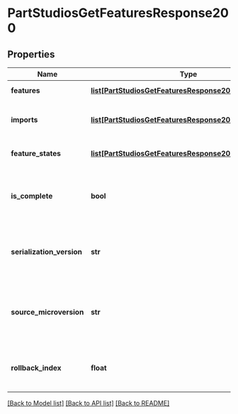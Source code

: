 # PartStudiosGetFeaturesResponse200

## Properties
Name | Type | Description | Notes
------------ | ------------- | ------------- | -------------
**features** | [**list[PartStudiosGetFeaturesResponse200Features]**](PartStudiosGetFeaturesResponse200Features.md) | List of features | [optional] 
**imports** | [**list[PartStudiosGetFeaturesResponse200Imports]**](PartStudiosGetFeaturesResponse200Imports.md) | Array of imports into the feature list | [optional] 
**feature_states** | [**list[PartStudiosGetFeaturesResponse200FeatureStates]**](PartStudiosGetFeaturesResponse200FeatureStates.md) | List of feature state information | [optional] 
**is_complete** | **bool** | True if the full feature list is present, or false if it is filtered | [optional] 
**serialization_version** | **str** | The version of the serialization protocol for the response | [optional] 
**source_microversion** | **str** | The document microversion from which the feature was extracted | [optional] 
**rollback_index** | **float** | The index of the first feature that is rolled back | [optional] 

[[Back to Model list]](../README.md#documentation-for-models) [[Back to API list]](../README.md#documentation-for-api-endpoints) [[Back to README]](../README.md)


